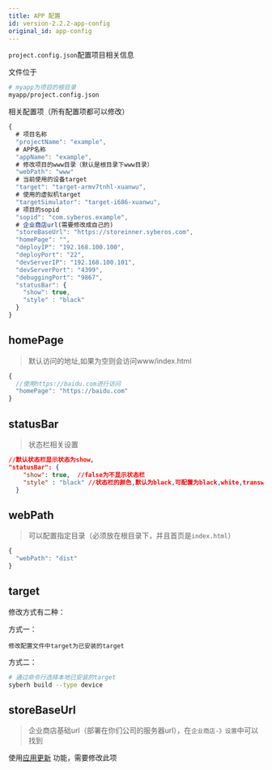 ```yaml
---
title: APP 配置
id: version-2.2.2-app-config
original_id: app-config
---
```


`project.config.json`配置项目相关信息

文件位于
```bash
# myapp为项目的根目录
myapp/project.config.json
```

相关配置项（所有配置项都可以修改）
```javascript
{
  # 项目名称
  "projectName": "example",
  # APP名称
  "appName": "example",
  # 修改项目的www目录（默认是根目录下www目录）
  "webPath": "www"
  # 当前使用的设备target
  "target": "target-armv7tnhl-xuanwu",
  # 使用的虚拟机target
  "targetSimulator": "target-i686-xuanwu",
  # 项目的sopid
  "sopid": "com.syberos.example",
  # 企业商店url(需要修改成自己的)
  "storeBaseUrl": "https://storeinner.syberos.com",
  "homePage": "",
  "deployIP": "192.168.100.100",
  "deployPort": "22",
  "devServerIP": "192.168.100.101",
  "devServerPort": "4399",
  "debuggingPort": "9867",
  "statusBar": {
    "show": true,
    "style" : "black"
  }
}
```

## homePage

> 默认访问的地址,如果为空则会访问www/index.html
```javascript
{
  //使用https://baidu.com进行访问
  "homePage": "https://baidu.com"
}
```

## statusBar

> 状态栏相关设置
```json
//默认状态栏显示状态为show,
"statusBar": {
    "show": true,  //false为不显示状态栏
    "style" : "black" //状态栏的颜色,默认为black,可配置为black,white,transwhite,transblack
  }
```
## webPath

> 可以配置指定目录（必须放在根目录下，并且首页是`index.html`）

```javascript
{
  "webPath": "dist"
}
```

## target

修改方式有二种：

方式一：

    修改配置文件中target为已安装的target

方式二：
```bash
# 通过命令行选择本地已安装的target
syberh build --type device
```

## storeBaseUrl

> 企业商店基础url（部署在你们公司的服务器url），在`企业商店-》设置`中可以找到

使用[应用更新](/docs/apis/update/check.html) 功能，需要修改此项
